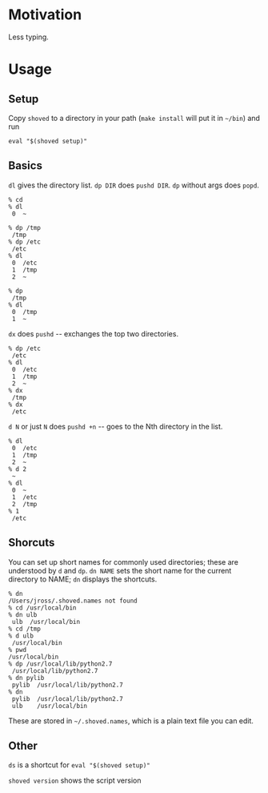 # Motivation

Less typing.

# Usage

## Setup

Copy `shoved` to a directory in your path (`make install` will put it in `~/bin`) and run

    eval "$(shoved setup)"

## Basics

`dl` gives the directory list.  `dp DIR` does `pushd DIR`.  `dp` without args does `popd`.

    % cd
    % dl
     0  ~

    % dp /tmp
     /tmp
    % dp /etc
     /etc
    % dl
     0  /etc
     1  /tmp
     2  ~

    % dp
     /tmp
    % dl
     0  /tmp
     1  ~

`dx` does `pushd` -- exchanges the top two directories.

    % dp /etc
     /etc
    % dl
     0  /etc
     1  /tmp
     2  ~
    % dx
     /tmp
    % dx
     /etc

`d N` or just `N` does `pushd +n` -- goes to the Nth directory in the list.

    % dl
     0  /etc
     1  /tmp
     2  ~
    % d 2
     ~
    % dl
     0  ~
     1  /etc
     2  /tmp
    % 1
     /etc

## Shorcuts

You can set up short names for commonly used directories; these are understood by `d` and `dp`.
`dn NAME` sets the short name for the current directory to NAME; `dn` displays the shortcuts.

    % dn
    /Users/jross/.shoved.names not found
    % cd /usr/local/bin
    % dn ulb
     ulb  /usr/local/bin
    % cd /tmp
    % d ulb
     /usr/local/bin
    % pwd
    /usr/local/bin
    % dp /usr/local/lib/python2.7
     /usr/local/lib/python2.7
    % dn pylib
     pylib  /usr/local/lib/python2.7
    % dn
     pylib  /usr/local/lib/python2.7
     ulb    /usr/local/bin

These are stored in `~/.shoved.names`, which is a plain text file you can edit.

## Other

`ds` is a shortcut for `eval "$(shoved setup)"`

`shoved version` shows the script version
